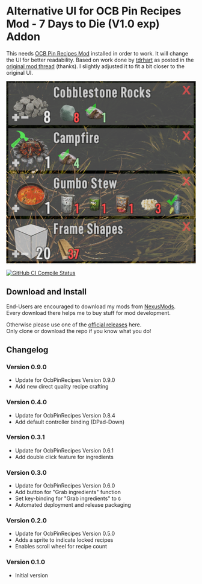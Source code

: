 # Alternative UI for OCB Pin Recipes Mod - 7 Days to Die (V1.0 exp) Addon

This needs [OCB Pin Recipes Mod][1] installed in order to work. It will
change the UI for better readability. Based on work done by [tdrhart][2]
as posted in the [original mod thread][2] (thanks). I slightly adjusted
it to fit a bit closer to the original UI.

![In-Game Details Pinned](Screens/in-game-detail-pins.png)

[![GitHub CI Compile Status][4]][3]

## Download and Install

End-Users are encouraged to download my mods from [NexusMods][5].  
Every download there helps me to buy stuff for mod development.

Otherwise please use one of the [official releases][6] here.  
Only clone or download the repo if you know what you do!

## Changelog

### Version 0.9.0

- Update for OcbPinRecipes Version 0.9.0
- Add new direct quality recipe crafting

### Version 0.4.0

- Update for OcbPinRecipes Version 0.8.4
- Add default controller binding (DPad-Down)

### Version 0.3.1

- Update for OcbPinRecipes Version 0.6.1
- Add double click feature for ingredients

### Version 0.3.0

- Update for OcbPinRecipes Version 0.6.0
- Add button for "Grab ingredients" function
- Set key-binding for "Grab ingredients" to `G`
- Automated deployment and release packaging

### Version 0.2.0

- Update for OcbPinRecipes Version 0.5.0
- Adds a sprite to indicate locked recipes
- Enables scroll wheel for recipe count

### Version 0.1.0

- Initial version

[1]: https://github.com/OCB7D2D/OcbPinRecipes
[2]: https://community.7daystodie.com/topic/26859-pin-recipes-mod/?do=findComment&comment=466832
[3]: https://github.com/OCB7D2D/OcbPinRecipesUiTdrHart/actions/workflows/ci.yml
[4]: https://github.com/OCB7D2D/OcbPinRecipesUiTdrHart/actions/workflows/ci.yml/badge.svg
[5]: https://www.nexusmods.com/7daystodie/mods/1850
[6]: https://github.com/OCB7D2D/OcbPinRecipesUiTdrHart/releases